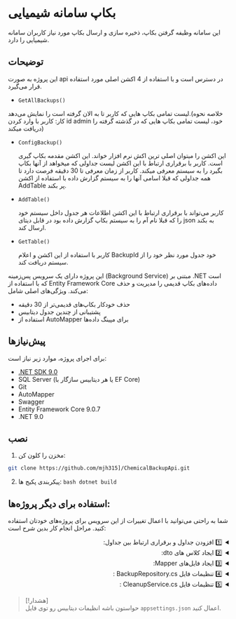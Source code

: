 
# بکاپ سامانه شیمیایی


این سامانه وظیفه گرفتن بکاپ، ذخیره سازی و ارسال بکاپ مورد نیاز کاربران سامانه شیمیایی را دارد. 

## توضیحات  
این پروژه به صورت api در دسترس است و با استفاده از 4 اکشن اصلی مورد استفاده قرار می‌گیرد.
- <code >GetAllBackups()</code>
  
لیست تمامی بکاپ هایی که کاربر تا به الان گرفته است را نمایش می‌دهد.(خلاصه نحوه کار: کاربر با وارد کردن id admin خود، لیست تمامی بکاپ هایی که در گذشته گرفته را دریافت میکند)



- <code >ConfigBackup()</code>
  
  این اکشن را میتوان اصلی ترین اکش نرم افزار خواند. این اکشن مقدمه بکاپ گیری است. کاربر با برقراری ارتباط با این اکشن لیست جداولی که میخواهد از آنها بکاپ بگیرد را به سیستم معرفی میکند. کاربر از زمان معرفی تا 30 دقیقه فرصت دارد تا همه جداولی که قبلا اسامی آنها را به سیستم گزارش داده با استفاده از اکشن AddTable پر بکند.


  
- <code >AddTable()</code>
  
   کاربر می‌تواند با برقراری ارتباط با این اکشن اطلاعات هر جدول داخل سیستم خود را که قبلا نام آم را به سیستم بکاپ گزارش داده بود در قابل دیتای json به بکند ارسال کند.


  
- <code >GetTable()</code>

  کاربر با استفاده از این اکشن و اعلام BackupId خود جدول مورد نظر خود را از سیستم دریافت کند. 



  
این پروژه دارای یک سرویس پس‌زمینه (Background Service) مبتنی بر .NET است که با استفاده از Entity Framework Core داده‌های بکاپ قدیمی را مدیریت و حذف می‌کند. ویژگی‌های اصلی شامل:  
- حذف خودکار بکاپ‌های قدیمی‌تر از 30 دقیقه  
- پشتیبانی از چندین جدول دیتابیس  
- استفاده از AutoMapper برای مپینگ داده‌ها  


## پیش‌نیازها  
برای اجرای پروژه، موارد زیر نیاز است:  
- [.NET SDK 9.0](https://dotnet.microsoft.com/download/dotnet/9.0)  
- SQL Server (یا هر دیتابیس سازگار با EF Core)  
- Git  
- AutoMapper
- Swagger
- Entity Framework Core 9.0.7
- .NET 9.0  

## نصب 
1. مخزن را کلون کن:  
```bash
git clone https://github.com/mjh315]/ChemicalBackupApi.git
```

2. پیکربندی پکیج ها:
      ```bash dotnet build```



## ‌استفاده برای دیگر پروژه‌ها:
شما به راحتی می‌توانید با اعمال تغییرات از این سرویس برای پروژه‌های خودتان استفاده کنید.
مراحل انجام کار بدین شرح است:
<details dir="rtl">

<summary>1️⃣ افزودن جداول و برقراری ارتباط بین جداول:</summary>


> #### ✔ - نامگذاری جداول را براساس منطق زیر انجام می‌دهیم:
  > -  `T_"main-table-name"`
  > -  `T_L_"Lookup-table-name"`
  > -  `T_M_"between-table-name"`
>
>
>
> #### ✔ هر جدول را از IBackupable ارث‌بری می‌کنیم => با این کار می‌بایستی پراپرتی و navigation مربوط به این اینترفیس رو به پروژه اضافه کنی:
>
>```C#       
>public Guid BackupStatusId { get; set; }
>[ForeignKey("BackupStatusId")]
>public virtual BackupStatus? BackupStatus { get; set; }
>```
>
> #### ✔ کلید اصلی را از نوع **`string`** قرار می دهیم
> 
>```C# 
>public required string IdGhs { get; set; }
>````
>
>
> #### ✔ به ازای هر کلید خارجی یک پراپرتی با نام همان کلید خارجی  با پیشوند <code>"FK_"</code> و از نوع <code>string</code> ایجاد می‌کنیم (حتما از navigation ها هم استفاده میکنیم.)
  >
>```C# 
>public string? FK_TAllmadehId { get; set; }
>[ForeignKey("FK_TAllmadehId")]
>public virtual TAllmadeh? TAllmadeh { get; set; }
>```
>
>
>
> #### ✔ به ازای هرکلید داخلی و خارجی (که در مرحله گذشته نوع آنها را به `string` تغییر دادیم) یک پراپرتی از نوع int و به پیشوند `App` باشه:
>
>
>```C# 
>    public int IdGhsApp { get; set; }
>    public int TAllmadehIdApp { get; set; }
>```
>
>
> #### ✔ هر پراپرتی که بیانگر navigation است حتما باید از نوع `public virtual` باشه. اگر اینطور نباشه mapper به مشکل میخوره.
>
> #### ✔ حالا باید فایل BackupStatus.cs رو تغییر بدیم. بین این جدول و تمامی جداول دیگه که قراره بکاپ گرفته بشن رابطه یک به چند ایجاد کنید به صورتی که هر سطر جدول BackupStatus بتونه با چند سطر مابقی جداول ارتباط برقرار بکنه.
>
</details>







<details dir="rtl">

<summary>2️⃣ ایجاد کلاس های dto:</summary>


> #### ✔ محتوای جدول را کامل کپی کرده و در فایل dto جایگذاری می‌کنیم همچنین ابتدای نام فایل جدول را حذف و به انتهای آن Dto اضافه می‌کنیم:
>
>
>  -  `T_"main-table-name"` => `"main-table-name"Dto`
>
>
>
> #### ✔ همه ویژگی های `DataAnnotations` و `Navigation` به همراه همه `id`هایی که از نوع string هستند را حذف می‌کنیم:
>
>
>     
>```C#
>//[Key]
>//public required string IdGhs { get; set; }
>//[StringLength(250)]
>public string? Signal { get; set; }
>public Guid BackupStatusId { get; set; }
>//[ForeignKey("BackupStatusId")]
>//public virtual BackupStatus? BackupStatus { get; set; }
>
>public int IdGhsApp { get; set; }
>public int TAllmadehIdApp { get; set; }
>    // More Codes...
>
>```
>
>
> #### ✔ هر جدول را از `IBackupable` ارث‌بری می‌کنیم


</details>



<details dir="rtl">

<summary>3️⃣ ایجاد فایل‌های Mapper:</summary>


> #### ✔ نامگذاری `Mapper` را براساس منطق زیر انجام می‌دهیم:
>  -  `T_"main-table-name"` => `"main-table-name"Mapper`
>
>    
>
>  
> #### ✔ هر `Mapper` را از `AutoMapperProfile` ارث‌بری می‌کنیم
>
>
> #### ✔ ساختار فایل `Mapper` را مانند نمونه کد زیر تنظیم می‌کنیم:
>
>
>```C# 
>public class GhsMapper : AutoMapperProfile
>{
>    public GhsMapper()
>    {
>        CreateMap<TGhs, GhsDto>();
>        CreateMap<GhsDto, TGhs>()
>        // id backup
>            .ForMember(dest => dest.BackupStatusId, act => act.MapFrom(src => src.BackupStatusId))
>            // id primary key
>            .ForMember(dest => dest.IdGhs, act => act.MapFrom(src => src.BackupStatusId.ToString() + "_ID:_" + src.IdGhsApp.ToString()))
>            //foreign keys
>            .ForMember(dest => dest.FK_TAllmadehId, act => act.MapFrom(src => src.BackupStatusId.ToString() + "_ID:_" + src.TAllmadehIdApp.ToString()));
>    }
>}
>````




</details>


<details dir="rtl">

<summary>4️⃣ تنظیمات فایل BackupRepository.cs :</summary>


> #### ✔ دیکشنری `_tableActions` رو بر اساس جدول ها و dto ها بازنویسی و بر اساس کمترین وابستگی(کلید خارجی) به بیشترین وابستگی مرتبشون کنید.
>
> 
>    نمونه مقداردهی شده:
>```C#
>    // ...
>    {
>        "Ghs",
>        new TableActionInfo(typeof(GhsDto),
>        typeof(TGhs),
>        AddEntitiesAsync<GhsDto, TGhs>,
>        async (backupId) => await GetEntitiesAsync<TGhs, GhsDto>(backupId))
>    },
>    // ...
>```
>
>  

</details>




<details dir="rtl">

<summary>5️⃣ تنظیمات فایل CleanupService.cs :</summary>


> #### ✔ سوییچ موجود در سرویس را مانند نمونه به جهت حذف هر 35 دقیقه یکبار جداولی که بکاپ آنها ناقص است تکمیل کنید.
>
> 
>    نمونه مقداردهی شده:
>```C#
>    // ...
>        case "Ghs":
>            var ghsRecs = context.Ghs.Where(i => i.BackupStatusId == record.IdBackup);
>            context.Ghs.RemoveRange(ghsRecs);
>            break;
>    // ...
>```
>
>  

</details>


> [!هشدار]  
  حواستون باشه انظیمات دیتابیس رو توی فایل `appsettings.json` اعمال کنید.

